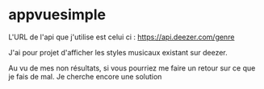 # appvuesimple

L'URL de l'api que j'utilise est celui ci : https://api.deezer.com/genre

J'ai pour projet d'afficher les styles musicaux existant sur deezer.

Au vu de mes non résultats, si vous pourriez me faire un retour sur ce que je fais de mal. Je cherche encore une solution